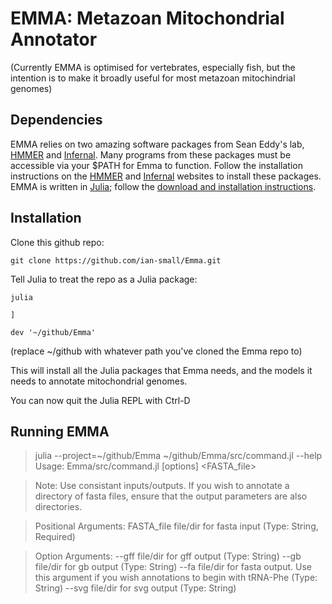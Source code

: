 # EMMA: Metazoan Mitochondrial Annotator
(Currently EMMA is optimised for vertebrates, especially fish, but the intention is to make it broadly useful for most metazoan mitochindrial genomes)

## Dependencies
EMMA relies on two amazing software packages from Sean Eddy's lab, [HMMER](http://hmmer.org) and [Infernal](http://eddylab.org/infernal/). Many programs from these packages must be accessible via your $PATH for Emma to function. Follow the installation instructions on the [HMMER](http://hmmer.org) and [Infernal](http://eddylab.org/infernal/) websites to install these packages.
EMMA is written in [Julia](https://julialang.org); follow the [download and installation instructions](https://julialang.org/downloads/).

## Installation
Clone this github repo:

`git clone https://github.com/ian-small/Emma.git`

Tell Julia to treat the repo as a Julia package:

`julia`

`]`

`dev '~/github/Emma'`

(replace ~/github with whatever path you've cloned the Emma repo to)

This will install all the Julia packages that Emma needs, and the models it needs to annotate mitochondrial genomes.

You can now quit the Julia REPL with Ctrl-D

## Running EMMA
>julia --project=~/github/Emma ~/github/Emma/src/command.jl --help                                                 
>Usage: Emma/src/command.jl [options] <FASTA_file>

>Note: Use consistant inputs/outputs. If you wish
>to annotate a directory of fasta files, ensure that
>the output parameters are also directories.

>Positional Arguments:
>FASTA_file
>      file/dir for fasta input
>      (Type: String, Required)

>Option Arguments:
>--gff
>      file/dir for gff output
>      (Type: String)
>--gb
>      file/dir for gb output
>      (Type: String)
>--fa
>      file/dir for fasta output. Use this argument if you wish
>      annotations to begin with tRNA-Phe
>      (Type: String)
>--svg
>      file/dir for svg output
>      (Type: String)







